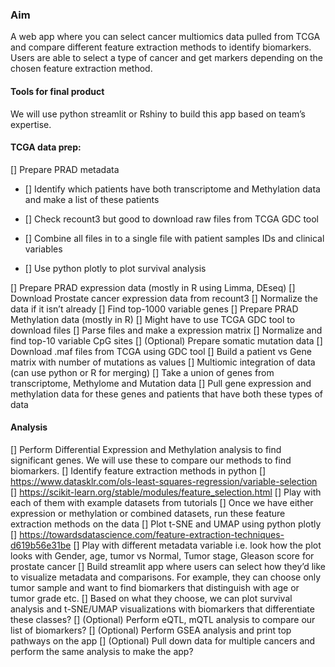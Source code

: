 ### Aim
A web app where you can select cancer multiomics data pulled from TCGA and compare different feature extraction methods to identify biomarkers. Users are able to select a type of cancer and get markers depending on the chosen feature extraction method.

#### Tools for final product
We will use python streamlit or Rshiny to build this app based on team’s expertise.

#### TCGA data prep:
[] Prepare PRAD metadata

- [] Identify which patients have both transcriptome and Methylation data and make a list of these patients

- [] Check recount3 but good to download raw files from TCGA GDC tool

- [] Combine all files in to a single file with patient samples IDs and clinical variables

- [] Use python plotly to plot survival analysis

[] Prepare PRAD expression data (mostly in R using Limma, DEseq)
    [] Download Prostate cancer expression data from recount3
    [] Normalize the data if it isn’t already
    [] Find top-1000 variable genes
[] Prepare PRAD Methylation data (mostly in R)
    [] Might have to use TCGA GDC tool to download files
    [] Parse files and make a expression matrix
    [] Normalize and find top-10 variable CpG sites
[] (Optional) Prepare somatic mutation data
    [] Download .maf files from TCGA using GDC tool
    [] Build a patient vs Gene matrix with number of mutations as values
[] Multiomic integration of data (can use python or R for merging)
    [] Take a union of genes from transcriptome, Methylome and Mutation data
    [] Pull gene expression and methylation data for these genes and patients that have both these types of data

#### Analysis

[] Perform Differential Expression and Methylation analysis to find significant genes. We will use these to compare our methods to find biomarkers.
[] Identify feature extraction methods in python
    [] https://www.datasklr.com/ols-least-squares-regression/variable-selection
    [] https://scikit-learn.org/stable/modules/feature_selection.html
[] Play with each of them with example datasets from tutorials
[] Once we have either expression or methylation or combined datasets, run these feature extraction methods on the data
[] Plot t-SNE and UMAP using python plotly
    [] https://towardsdatascience.com/feature-extraction-techniques-d619b56e31be
    [] Play with different metadata variable i.e. look how the plot looks with Gender, age, tumor vs Normal, Tumor stage, Gleason score for prostate cancer
[] Build streamlit app where users can select how they’d like to visualize metadata and comparisons. For example, they can choose only tumor sample and want to find biomarkers that distinguish with age or tumor grade etc.
    [] Based on what they choose, we can plot survival analysis and t-SNE/UMAP visualizations with biomarkers that differentiate these classes?
[] (Optional) Perform eQTL, mQTL analysis to compare our list of biomarkers?
[] (Optional) Perform GSEA analysis and print top pathways on the app
[] (Optional) Pull down data for multiple cancers and perform the same analysis to make the app?
